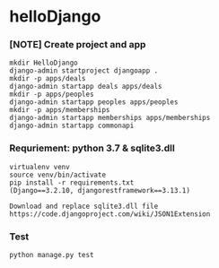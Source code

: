 # helloDjango

### [NOTE] Create project and app

    mkdir HelloDjango
    django-admin startproject djangoapp .
    mkdir -p apps/deals
    django-admin startapp deals apps/deals
    mkdir -p apps/peoples
    django-admin startapp peoples apps/peoples
    mkdir -p apps/memberships
    django-admin startapp memberships apps/memberships
    django-admin startapp commonapi

### Requriement: python 3.7 & sqlite3.dll

    virtualenv venv
    source venv/bin/activate
    pip install -r requirements.txt
    (Django==3.2.10, djangorestframework==3.13.1)

    Download and replace sqlite3.dll file
    https://code.djangoproject.com/wiki/JSON1Extension

### Test

    python manage.py test
